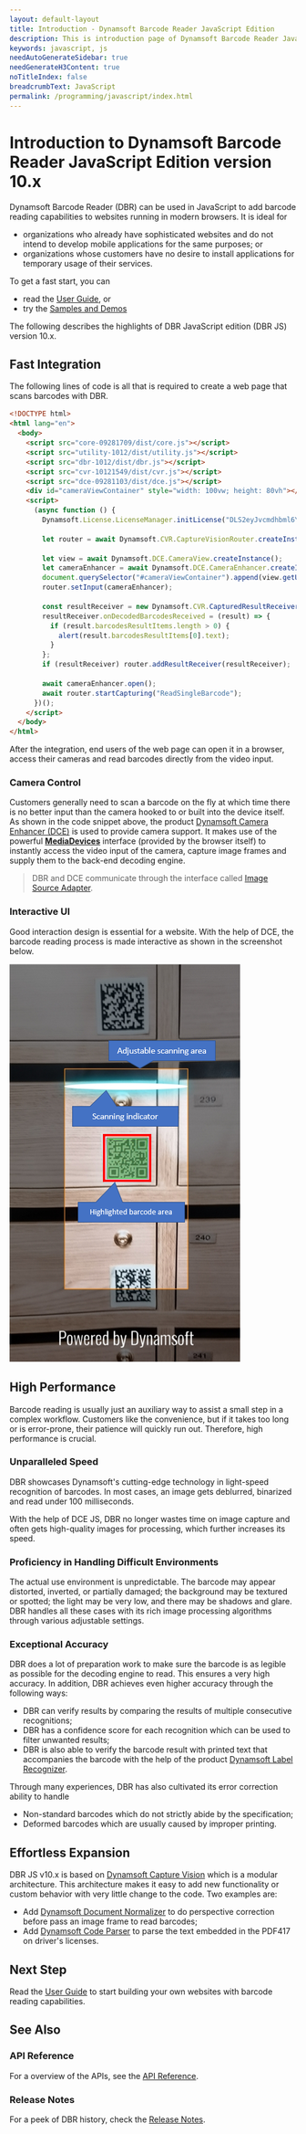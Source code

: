 ```yaml
---
layout: default-layout
title: Introduction - Dynamsoft Barcode Reader JavaScript Edition
description: This is introduction page of Dynamsoft Barcode Reader JavaScript SDK version 10.0.20.
keywords: javascript, js
needAutoGenerateSidebar: true
needGenerateH3Content: true
noTitleIndex: false
breadcrumbText: JavaScript
permalink: /programming/javascript/index.html
---
```


# Introduction to Dynamsoft Barcode Reader JavaScript Edition version 10.x

Dynamsoft Barcode Reader (DBR) can be used in JavaScript to add barcode reading capabilities to websites running in modern browsers. It is ideal for

* organizations who already have sophisticated websites and do not intend to develop mobile applications for the same purposes; or
* organizations whose customers have no desire to install applications for temporary usage of their services.

To get a fast start, you can

* read the [User Guide](user-guide/), or
* try the [Samples and Demos](samples-demos/)

The following describes the highlights of DBR JavaScript edition (DBR JS) version 10.x.

## Fast Integration

The following lines of code is all that is required to create a web page that scans barcodes with DBR.

``` html
<!DOCTYPE html>
<html lang="en">
  <body>
    <script src="core-09281709/dist/core.js"></script>
    <script src="utility-1012/dist/utility.js"></script>
    <script src="dbr-1012/dist/dbr.js"></script>
    <script src="cvr-10121549/dist/cvr.js"></script>
    <script src="dce-09281103/dist/dce.js"></script>
    <div id="cameraViewContainer" style="width: 100vw; height: 80vh"></div>
    <script>
      (async function () {
        Dynamsoft.License.LicenseManager.initLicense("DLS2eyJvcmdhbml6YXRpb25JRCI6IjIwMDAwMSJ9");

        let router = await Dynamsoft.CVR.CaptureVisionRouter.createInstance();
        
        let view = await Dynamsoft.DCE.CameraView.createInstance();
        let cameraEnhancer = await Dynamsoft.DCE.CameraEnhancer.createInstance(view);
        document.querySelector("#cameraViewContainer").append(view.getUIElement());
        router.setInput(cameraEnhancer);

        const resultReceiver = new Dynamsoft.CVR.CapturedResultReceiver();
        resultReceiver.onDecodedBarcodesReceived = (result) => {
          if (result.barcodesResultItems.length > 0) {
            alert(result.barcodesResultItems[0].text);
          }
        };
        if (resultReceiver) router.addResultReceiver(resultReceiver);

        await cameraEnhancer.open();
        await router.startCapturing("ReadSingleBarcode");
      })();
    </script>
  </body>
</html>
```

After the integration, end users of the web page can open it in a browser, access their cameras and read barcodes directly from the video input.

### Camera Control

Customers generally need to scan a barcode on the fly at which time there is no better input than the camera hooked to or built into the device itself. As shown in the code snippet above, the product [Dynamsoft Camera Enhancer (DCE)](https://www.dynamsoft.com/camera-enhancer/docs/web/programming/javascript/user-guide/index.html) is used to provide camera support. It makes use of the powerful [**MediaDevices**](https://developer.mozilla.org/en-US/docs/Web/API/MediaDevices) interface (provided by the browser itself) to instantly access the video input of the camera, capture image frames and supply them to the back-end decoding engine.

> DBR and DCE communicate through the interface called [Image Source Adapter](https://www.dynamsoft.com/capture-vision/docs/core/architecture/input.html#image-source-adapter?lang=js).

### Interactive UI

Good interaction design is essential for a website. With the help of DCE, the barcode reading process is made interactive as shown in the screenshot below.

![Interactive UI](assets/interactive-ui.png)

## High Performance

Barcode reading is usually just an auxiliary way to assist a small step in a complex workflow. Customers like the convenience, but if it takes too long or is error-prone, their patience will quickly run out. Therefore, high performance is crucial.

### Unparalleled Speed

DBR showcases Dynamsoft's cutting-edge technology in light-speed recognition of barcodes. In most cases, an image gets deblurred, binarized and read under 100 milliseconds.

With the help of DCE JS, DBR no longer wastes time on image capture and often gets high-quality images for processing, which further increases its speed.

### Proficiency in Handling Difficult Environments

The actual use environment is unpredictable. The barcode may appear distorted, inverted, or partially damaged; the background may be textured or spotted; the light may be very low, and there may be shadows and glare. DBR handles all these cases with its rich image processing algorithms through various adjustable settings.

### Exceptional Accuracy

DBR does a lot of preparation work to make sure the barcode is as legible as possible for the decoding engine to read. This ensures a very high accuracy. In addition, DBR achieves even higher accuracy through the following ways:

* DBR can verify results by comparing the results of multiple consecutive recognitions;
* DBR has a confidence score for each recognition which can be used to filter unwanted results;
* DBR is also able to verify the barcode result with printed text that accompanies the barcode with the help of the product [Dynamsoft Label Recognizer](https://www.dynamsoft.com/label-recognition/docs/web/programming/javascript/user-guide.html).

Through many experiences, DBR has also cultivated its error correction ability to handle

* Non-standard barcodes which do not strictly abide by the specification;
* Deformed barcodes which are usually caused by improper printing.

## Effortless Expansion

DBR JS v10.x is based on [Dynamsoft Capture Vision](https://www.dynamsoft.com/capture-vision/docs/core/architecture/index.html) which is a modular architecture. This architecture makes it easy to add new functionality or custom behavior with very little change to the code. Two examples are:

* Add [Dynamsoft Document Normalizer](https://www.dynamsoft.com/document-normalizer/docs/web/programming/javascript/user-guide/index.html) to do perspective correction before pass an image frame to read barcodes;
* Add [Dynamsoft Code Parser](https://www.dynamsoft.com/code-parser/docs/web/programming/javascript/user-guide.html) to parse the text embedded in the PDF417 on driver's licenses.

## Next Step

Read the [User Guide](user-guide/) to start building your own websites with barcode reading capabilities.

## See Also

### API Reference

For a overview of the APIs, see the [API Reference](api-reference/).

### Release Notes

For a peek of DBR history, check the [Release Notes](release-notes/).
